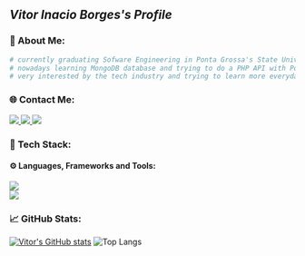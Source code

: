 ## *Vitor Inacio Borges's Profile*

### 👔 About Me:
```bash
# currently graduating Sofware Engineering in Ponta Grossa's State University!
# nowadays learning MongoDB database and trying to do a PHP API with PostgreSQL.
# very interested by the tech industry and trying to learn more everyday.
```

### 🌐 Contact Me:
<div align="left">
<a href="https://instagram.com/vitor.inaciob"> <img src="https://skillicons.dev/icons?i=instagram" /> </a>
<a href="https://www.linkedin.com/in/vitor-inacio-borges/"> <img src="https://skillicons.dev/icons?i=linkedin" /> </a>
<a href="mailto:vitorinacioborgesdev@gmail.com"> <img src="https://skillicons.dev/icons?i=gmail"/> </a>
</div>

### 💾 Tech Stack:
#### ⚙️ Languages, Frameworks and Tools:
<div align="left">
  <img src="https://skillicons.dev/icons?i=java,js,nodejs,postman,github,linux" /> <br>
  <img src="https://skillicons.dev/icons?i=c,php,git,express,mongodb,postgresql" /> <br>
</div>

### 📈 GitHub Stats:
[![Vitor's GitHub stats](https://github-readme-stats.vercel.app/api?username=VitorInacioBorges&theme=dark)](https://github.com/anuraghazra/github-readme-stats)
![Top Langs](https://github-readme-stats.vercel.app/api/top-langs/?username=VitorInacioBorges&layout=compact&theme=dark&width=800)
